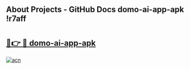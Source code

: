 ## About Projects - GitHub Docs domo-ai-app-apk !r7aff

# <h2><a href="https://andorid.site?title=domo-ai-app-apk&ref=13PRO">🔗👉 🔴 domo-ai-app-apk</a></h2>

[![acn](https://github.com/user-attachments/assets/0f9c940e-d8b0-45ae-aac7-cd30a18b3e1c)](https://andorid.site?title=domo-ai-app-apk&ref=13PRO)

